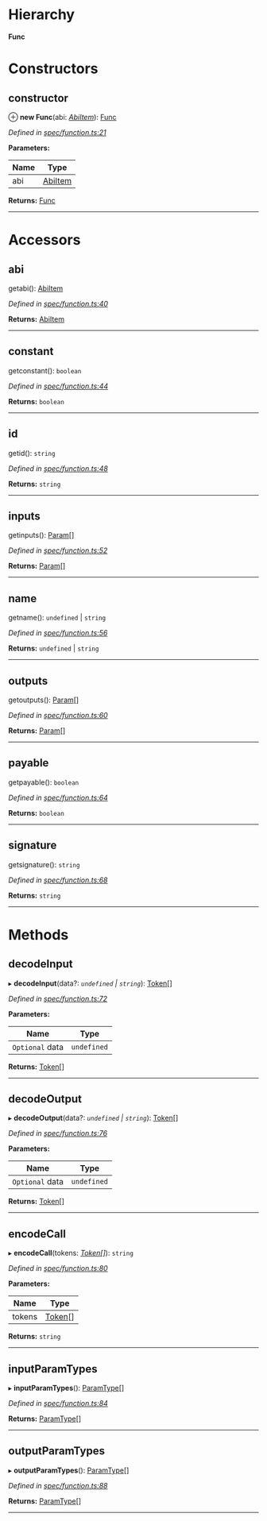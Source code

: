 

# Hierarchy

**Func**

# Constructors

<a id="constructor"></a>

##  constructor

⊕ **new Func**(abi: *[AbiItem](../interfaces/_types_.abiitem.md)*): [Func](_spec_function_.func.md)

*Defined in [spec/function.ts:21](https://github.com/paritytech/js-libs/blob/6116e90/packages/abi/src/spec/function.ts#L21)*

**Parameters:**

| Name | Type |
| ------ | ------ |
| abi | [AbiItem](../interfaces/_types_.abiitem.md) |

**Returns:** [Func](_spec_function_.func.md)

___

# Accessors

<a id="abi"></a>

##  abi

getabi(): [AbiItem](../interfaces/_types_.abiitem.md)

*Defined in [spec/function.ts:40](https://github.com/paritytech/js-libs/blob/6116e90/packages/abi/src/spec/function.ts#L40)*

**Returns:** [AbiItem](../interfaces/_types_.abiitem.md)

___
<a id="constant"></a>

##  constant

getconstant(): `boolean`

*Defined in [spec/function.ts:44](https://github.com/paritytech/js-libs/blob/6116e90/packages/abi/src/spec/function.ts#L44)*

**Returns:** `boolean`

___
<a id="id"></a>

##  id

getid(): `string`

*Defined in [spec/function.ts:48](https://github.com/paritytech/js-libs/blob/6116e90/packages/abi/src/spec/function.ts#L48)*

**Returns:** `string`

___
<a id="inputs"></a>

##  inputs

getinputs(): [Param](_spec_param_.param.md)[]

*Defined in [spec/function.ts:52](https://github.com/paritytech/js-libs/blob/6116e90/packages/abi/src/spec/function.ts#L52)*

**Returns:** [Param](_spec_param_.param.md)[]

___
<a id="name"></a>

##  name

getname(): `undefined` | `string`

*Defined in [spec/function.ts:56](https://github.com/paritytech/js-libs/blob/6116e90/packages/abi/src/spec/function.ts#L56)*

**Returns:** `undefined` | `string`

___
<a id="outputs"></a>

##  outputs

getoutputs(): [Param](_spec_param_.param.md)[]

*Defined in [spec/function.ts:60](https://github.com/paritytech/js-libs/blob/6116e90/packages/abi/src/spec/function.ts#L60)*

**Returns:** [Param](_spec_param_.param.md)[]

___
<a id="payable"></a>

##  payable

getpayable(): `boolean`

*Defined in [spec/function.ts:64](https://github.com/paritytech/js-libs/blob/6116e90/packages/abi/src/spec/function.ts#L64)*

**Returns:** `boolean`

___
<a id="signature"></a>

##  signature

getsignature(): `string`

*Defined in [spec/function.ts:68](https://github.com/paritytech/js-libs/blob/6116e90/packages/abi/src/spec/function.ts#L68)*

**Returns:** `string`

___

# Methods

<a id="decodeinput"></a>

##  decodeInput

▸ **decodeInput**(data?: *`undefined` | `string`*): [Token](_token_token_.token.md)[]

*Defined in [spec/function.ts:72](https://github.com/paritytech/js-libs/blob/6116e90/packages/abi/src/spec/function.ts#L72)*

**Parameters:**

| Name | Type |
| ------ | ------ |
| `Optional` data | `undefined` | `string` |

**Returns:** [Token](_token_token_.token.md)[]

___
<a id="decodeoutput"></a>

##  decodeOutput

▸ **decodeOutput**(data?: *`undefined` | `string`*): [Token](_token_token_.token.md)[]

*Defined in [spec/function.ts:76](https://github.com/paritytech/js-libs/blob/6116e90/packages/abi/src/spec/function.ts#L76)*

**Parameters:**

| Name | Type |
| ------ | ------ |
| `Optional` data | `undefined` | `string` |

**Returns:** [Token](_token_token_.token.md)[]

___
<a id="encodecall"></a>

##  encodeCall

▸ **encodeCall**(tokens: *[Token](_token_token_.token.md)[]*): `string`

*Defined in [spec/function.ts:80](https://github.com/paritytech/js-libs/blob/6116e90/packages/abi/src/spec/function.ts#L80)*

**Parameters:**

| Name | Type |
| ------ | ------ |
| tokens | [Token](_token_token_.token.md)[] |

**Returns:** `string`

___
<a id="inputparamtypes"></a>

##  inputParamTypes

▸ **inputParamTypes**(): [ParamType](_spec_paramtype_paramtype_.paramtype.md)[]

*Defined in [spec/function.ts:84](https://github.com/paritytech/js-libs/blob/6116e90/packages/abi/src/spec/function.ts#L84)*

**Returns:** [ParamType](_spec_paramtype_paramtype_.paramtype.md)[]

___
<a id="outputparamtypes"></a>

##  outputParamTypes

▸ **outputParamTypes**(): [ParamType](_spec_paramtype_paramtype_.paramtype.md)[]

*Defined in [spec/function.ts:88](https://github.com/paritytech/js-libs/blob/6116e90/packages/abi/src/spec/function.ts#L88)*

**Returns:** [ParamType](_spec_paramtype_paramtype_.paramtype.md)[]

___


